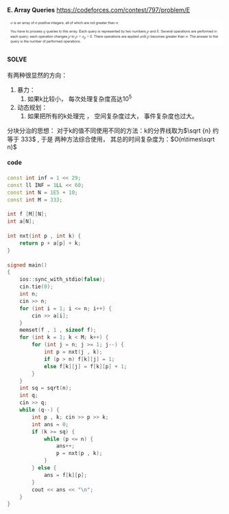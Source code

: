 **E. Array Queries**
https://codeforces.com/contest/797/problem/E

![image-20230516232309800](image-20230516232309800.png)

#### SOLVE

有两种很显然的方向：

1. 暴力：
   1. 如果k比较小， 每次处理复杂度高达$10^5$
2. 动态规划：
   1. 如果把所有的k处理完 ， 空间复杂度过大， 事件复杂度也过大。

分块分治的思想： 对于k的值不同使用不同的方法：k的分界线取为$\sqrt {n} 约等于 333$ , 于是 两种方法综合使用， 其总的时间复杂度为：$O(n\times\sqrt n)$

#### code

```cpp
const int inf = 1 << 29;
const ll INF = 1LL << 60;
const int N = 1E5 + 10;
const int M = 333;

int f [M][N];
int a[N];

int nxt(int p , int k) {
	return p + a[p] + k;
}

signed main()
{
	ios::sync_with_stdio(false);
	cin.tie(0);
	int n;
	cin >> n;
	for (int i = 1; i <= n; i++) {
		cin >> a[i];
	}
	memset(f , 1 , sizeof f);
	for (int k = 1; k < M; k++) {
		for (int j = n; j >= 1; j--) {
			int p = nxt(j , k);
			if (p > n) f[k][j] = 1;
			else f[k][j] = f[k][p] + 1;
		}
	}
	int sq = sqrt(n);
	int q;
	cin >> q;
	while (q--) {
		int p , k; cin >> p >> k;
		int ans = 0;
		if (k >= sq) {
			while (p <= n) {
				ans++;
				p = nxt(p , k);
			}
		} else {
			ans = f[k][p];
		}
		cout << ans << "\n";
	}
}
```

